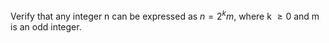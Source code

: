 Verify that any integer n can be expressed as $n = 2^km$, where k $\geq{0}$ and m is an odd integer.